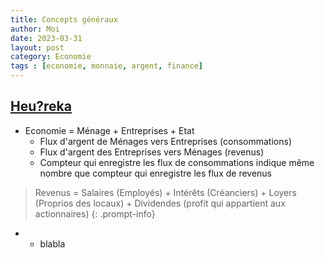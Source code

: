 ```yaml
---
title: Concepts généraux
author: Moi
date: 2023-03-31
layout: post
category: Economie
tags : [economie, monnaie, argent, finance]
---
```


## [Heu?reka](https://www.youtube.com/watch?v=7kYXEBHePJc)
- Economie = Ménage + Entreprises + Etat
	+ Flux d'argent de Ménages vers Entreprises (consommations)
	+ Flux d'argent des Entreprises vers Ménages (revenus)
	+ Compteur qui enregistre les flux de consommations indique même nombre que compteur qui enregistre les flux de revenus
> Revenus = Salaires (Employés) + Intérêts (Créanciers) + Loyers (Proprios des locaux) + Dividendes (profit qui appartient aux actionnaires)
{: .prompt-info}

- 
	+ blabla